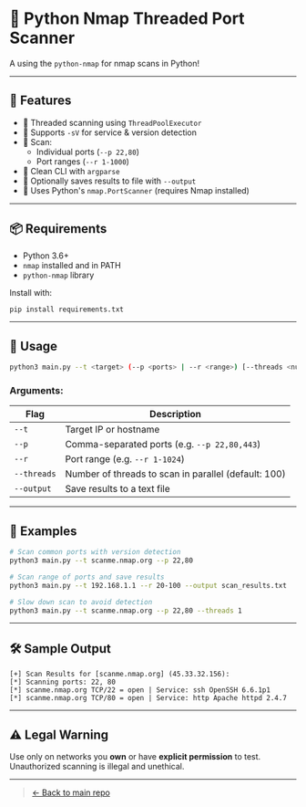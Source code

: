# 🔎 Python Nmap Threaded Port Scanner

A using the `python-nmap` for nmap scans in Python!  

---

## 🧠 Features

- 🔹 Threaded scanning using `ThreadPoolExecutor`
- 🔹 Supports `-sV` for service & version detection
- 🔹 Scan:
  - Individual ports (`--p 22,80`)
  - Port ranges (`--r 1-1000`)
- 🔹 Clean CLI with `argparse`
- 🔹 Optionally saves results to file with `--output`
- 🔹 Uses Python's `nmap.PortScanner` (requires Nmap installed)

---

## 📦 Requirements

- Python 3.6+
- `nmap` installed and in PATH
- `python-nmap` library

Install with:

```bash
pip install requirements.txt
```

---

## 🚀 Usage

```bash
python3 main.py --t <target> (--p <ports> | --r <range>) [--threads <num>] [--output <file>]
```

### Arguments:
| Flag | Description |
|------|-------------|
| `--t` | Target IP or hostname |
| `--p` | Comma-separated ports (e.g. `--p 22,80,443`) |
| `--r` | Port range (e.g. `--r 1-1024`) |
| `--threads` | Number of threads to scan in parallel (default: 100) |
| `--output` | Save results to a text file |

---

## 🧪 Examples

```bash
# Scan common ports with version detection
python3 main.py --t scanme.nmap.org --p 22,80

# Scan range of ports and save results
python3 main.py --t 192.168.1.1 --r 20-100 --output scan_results.txt

# Slow down scan to avoid detection
python3 main.py --t scanme.nmap.org --p 22,80 --threads 1
```

---

## 🛠 Sample Output

```
[+] Scan Results for [scanme.nmap.org] (45.33.32.156):
[*] Scanning ports: 22, 80
[*] scanme.nmap.org TCP/22 = open | Service: ssh OpenSSH 6.6.1p1
[*] scanme.nmap.org TCP/80 = open | Service: http Apache httpd 2.4.7
```

---

## ⚠️ Legal Warning

Use only on networks you **own** or have **explicit permission** to test. Unauthorized scanning is illegal and unethical.

---

> [← Back to main repo](../README.md)  
